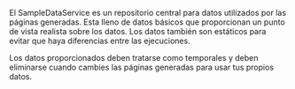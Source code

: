 ﻿El SampleDataService es un repositorio central para datos utilizados por las páginas generadas. Esta lleno de datos básicos que proporcionan un punto de vista realista sobre los datos.  Los datos también son estáticos para evitar que haya diferencias entre las ejecuciones.

Los datos proporcionados deben tratarse como temporales y deben eliminarse cuando cambies las páginas generadas para usar tus propios datos.
